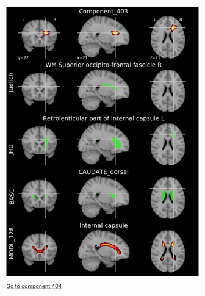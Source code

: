 


![403](preliminary/403.jpg "Component 403")

[Go to component 404](https://parietal-inria.github.io/MODL_atlas/1024/404 "Component 404")